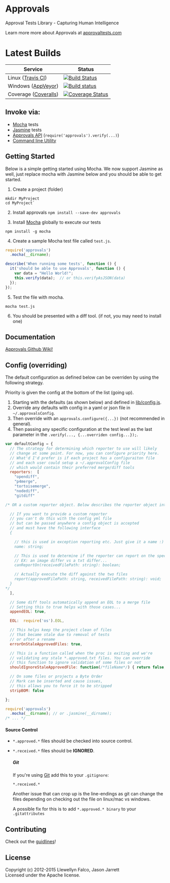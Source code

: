 # Approvals

Approval Tests Library - Capturing Human Intelligence

Learn more more about Approvals at [approvaltests.com](http://approvaltests.com)

# Latest Builds

 Service | Status
------------- | -------------
Linux ([Travis CI](https://travis-ci.org/)) | [![Build Status](https://travis-ci.org/approvals/Approvals.NodeJS.png?branch=master)](https://travis-ci.org/approvals/Approvals.NodeJS)
Windows ([AppVeyor](http://appveyor.com)) | [![Build status](https://ci.appveyor.com/api/projects/status/fwyi6sryl03h9em6)](https://ci.appveyor.com/project/JasonJarrett/approvals-nodejs)
Coverage ([Coveralls](https://coveralls.io)) | [![Coverage Status](https://coveralls.io/repos/approvals/Approvals.NodeJS/badge.svg)](https://coveralls.io/r/approvals/Approvals.NodeJS)


## Invoke via:

- [Mocha](http://visionmedia.github.io/mocha/) tests
- [Jasmine](http://pivotal.github.io/jasmine/) tests
- [Approvals API](https://github.com/approvals/Approvals.NodeJS/wiki/Manual-API) (`require('approvals').verify(...)`)
- [Command line Utility](https://github.com/approvals/Approvals.NodeJS/wiki/Command-Line)

## Getting Started

Below is a simple getting started using Mocha. We now support Jasmine as well, just replace mocha with Jasmine below and you should be able to get started.

1. Create a project (folder)

  ```
  mkdir MyProject
  cd MyProject`
  ```

2. Install approvals
  `npm install --save-dev approvals`

3. Install [Mocha](http://visionmedia.github.io/mocha/) globally to execute our tests

  ```
  npm install -g mocha  
  ```

4. Create a sample Mocha test file called `test.js`.

  ```javascript
  require('approvals')
    .mocha(__dirname);

  describe('When running some tests', function () {
    it('should be able to use Approvals', function () {
      var data = "Hello World!";
      this.verify(data);  // or this.verifyAsJSON(data)
    });
  });
  ```

5. Test the file with mocha.

  ```
  mocha test.js
  ```

6. You should be presented with a diff tool. (if not, you may need to install one)

## Documentation

[Approvals Github Wiki!](https://github.com/approvals/Approvals.NodeJS/wiki)

## Config (overriding)

The default configuration as defined below can be overriden by using the following strategy.

Priority is given the config at the bottom of the list (going up).

1. Starting with the defaults (as shown below) and defined in [lib/config.js](lib/config.js).
2. Override any defaults with config in a yaml or json file in `~/.approvalsConfig`.
3. Then override with an `approvals.configure({...})` (not recommended in general).
4. Then passing any specific configuration at the test level as the last parameter in the `.verify(..., {...overriden config...});`.

```javascript
var defaultConfig = {
  // The strategy for determining which reporter to use will likely
  // change at some point. For now, you can configure priority here.
  // What'd I'd prefer is if each project has a configuraiton file
  // and each user could setup a ~/.approvalConfig file
  // which would contain their preferred merge/diff tools
  reporters:  [
    "opendiff",
    "p4merge",
    "tortoisemerge",
    "nodediff",
    "gitdiff"

/* OR a custom reporter object. Below describes the reporter object interface:

  // If you want to provide a custom reporter
  // you can't do this with the config yml file
  // but can be passed anywhere a config object is accepted
  // and must have the following interface
  {

    // this is used in exception reporting etc. Just give it a name :)
    name: string;

    // This is used to determine if the reporter can report on the specified file
    // EX: an image differ vs a txt differ...
    canReportOn(receivedFilePath: string): boolean;

    // Actually execute the diff against the two files
    report(approvedFilePath: string, receivedFilePath: string): void;
  }
*/
  ],

  // Some diff tools automatically append an EOL to a merge file
  // Setting this to true helps with those cases...
  appendEOL: true,

  EOL:  require('os').EOL,

  // This helps keep the project clean of files
  // that became stale due to removal of tests
  // or after a rename
  errorOnStaleApprovedFiles: true,

  // This is a function called when the proc is exiting and we're
  // validating any stale *.approved.txt files. You can override
  // this function to ignore validation of some files or not
  shouldIgnoreStaleApprovedFile: function(/*fileName*/) { return false; },

  // On some files or projects a Byte Order
  // Mark can be inserted and cause issues,
  // this allows you to force it to be stripped
  stripBOM: false

};
```

```javascript
require('approvals')
  .mocha(__dirname); // or .jasmine(__dirname);
/* ... */
```

#### Source Control

- `*.approved.*` files should be checked into source control.
- `*.received.*` files should be **IGNORED**.

  ##### Git

  If you're using [Git](http://git-scm.com) add this to your `.gitignore`:

  ```
  *.received.*
  ```

  Another issue that can crop up is the line-endings as git can change the files depending on checking out the file on linux/mac vs windows.

  A possible fix for this is to add `*.approved.* binary` to your `.gitattributes`

## Contributing

Check out the [guidlines](CONTRIBUTING.md)!

## License
Copyright (c) 2012-2015 Llewellyn Falco, Jason Jarrett  
Licensed under the Apache license.

